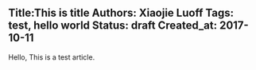 Title:This is title
Authors: Xiaojie Luoff
Tags: test, hello world
Status: draft
Created_at: 2017-10-11
---

Hello, This is a test article.
